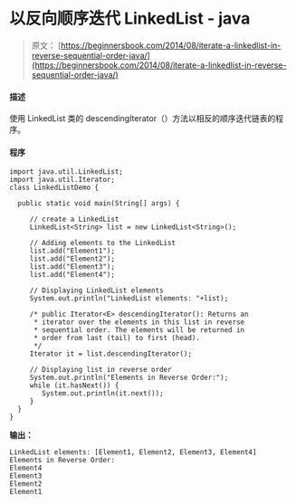 # 以反向顺序迭代 LinkedList - java

> 原文： [https://beginnersbook.com/2014/08/iterate-a-linkedlist-in-reverse-sequential-order-java/](https://beginnersbook.com/2014/08/iterate-a-linkedlist-in-reverse-sequential-order-java/)

#### 描述

使用 LinkedList 类的 descendingIterator（）方法以相反的顺序迭代链表的程序。

#### 程序

```
import java.util.LinkedList;
import java.util.Iterator;
class LinkedListDemo {

  public static void main(String[] args) {

     // create a LinkedList
     LinkedList<String> list = new LinkedList<String>();

     // Adding elements to the LinkedList
     list.add("Element1");
     list.add("Element2");
     list.add("Element3");
     list.add("Element4");

     // Displaying LinkedList elements
     System.out.println("LinkedList elements: "+list);

     /* public Iterator<E> descendingIterator(): Returns an 
      * iterator over the elements in this list in reverse 
      * sequential order. The elements will be returned in 
      * order from last (tail) to first (head).
      */
     Iterator it = list.descendingIterator();

     // Displaying list in reverse order
     System.out.println("Elements in Reverse Order:");
     while (it.hasNext()) {
        System.out.println(it.next());
     }
  }
}
```

**输出：**

```
LinkedList elements: [Element1, Element2, Element3, Element4]
Elements in Reverse Order:
Element4
Element3
Element2
Element1

```